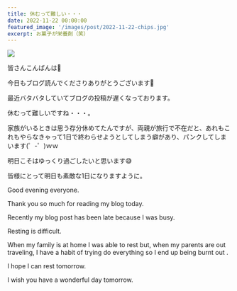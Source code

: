 ```yaml
---
title: 休むって難しい・・・
date: 2022-11-22 00:00:00
featured_image: '/images/post/2022-11-22-chips.jpg'
excerpt: お菓子が栄養剤（笑）
---
```


![](https://yutarochan.github.io/yurumina/images/post/2022-11-22-chips.jpg)

皆さんこんばんは🌙

今日もブログ読んでくださりありがとうございます🙇

最近バタバタしていてブログの投稿が遅くなっております。

休むって難しいですね・・・。

家族がいるときは思う存分休めてたんですが、両親が旅行で不在だと、あれもこれもやらなきゃって1日で終わらせようとしてしまう癖があり、パンクしてしまいます(゜-゜)ｗｗ

明日こそはゆっくり過ごしたいと思います😅

皆様にとって明日も素敵な1日になりますように。


Good evening everyone.

Thank you so much for reading my blog today.

Recently my blog post has been late because I was busy.

Resting is difficult.

When my family is at home I was able to rest but, when my parents are out traveling, I have a habit of trying do everything so I end up being burnt out .

I hope I can rest tomorrow.

I wish you have a wonderful day tomorrow.

